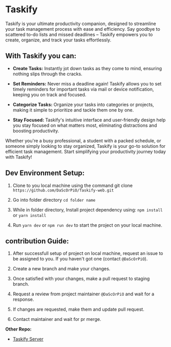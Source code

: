 # Taskify

Taskify is your ultimate productivity companion, designed to streamline your task management process with ease and efficiency. Say goodbye to scattered to-do lists and missed deadlines – Taskify empowers you to create, organize, and track your tasks effortlessly.

## With Taskify you can: 

- **Create Tasks:** Instantly jot down tasks as they come to mind, ensuring nothing slips through the cracks.

- **Set Reminders:** Never miss a deadline again! Taskify allows you to set timely reminders for important tasks via mail or device notification, keeping you on track and focused.

- **Categorize Tasks:** Organize your tasks into categories or projects, making it simple to prioritize and tackle them one by one.

- **Stay Focused:** Taskify's intuitive interface and user-friendly design help you stay focused on what matters most, eliminating distractions and boosting productivity.


Whether you're a busy professional, a student with a packed schedule, or someone simply looking to stay organized, Taskify is your go-to solution for efficient task management. Start simplifying your productivity journey today with Taskify!


## Dev Environment Setup: 

1. Clone to you local machine using the command git clone `https://github.com/DaScOrPiO/Taskify-web.git`

2. Go into folder directory `cd folder name`

3. While in folder directory, Install project dependency using: `npm install` or `yarn install`

4. Run `yarn dev` or `npm run dev` to start the project on your local machine.

## contribution Guide:

1. After successfull setup of project on local machine, request an issue to be assigned to you. If you haven't got one (contact `@DaScOrPiO`).

2. Create a new branch and make your changes.

3. Once satisfied with your changes, make a pull request to staging branch.

4. Request a review from project maintainer `@DaScOrPiO` and wait for a response.

5. If changes are requested, make them and update pull request.

6. Contact maintainer and wait for pr merge.

**Other Repo:**
- [Taskify Server](https://github.com/DaScOrPiO/Taskify-server)
